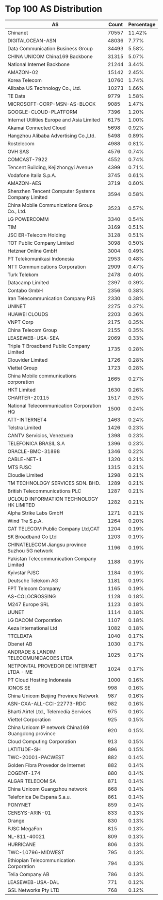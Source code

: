 # Top 100 AS Distribution
| AS | Count | Percentage |
|----|----|----|
| Chinanet | 70557 | 11.42% |
| DIGITALOCEAN-ASN | 48036 | 7.77% |
| Data Communication Business Group | 34493 | 5.58% |
| CHINA UNICOM China169 Backbone | 31315 | 5.07% |
| National Internet Backbone | 21244 | 3.44% |
| AMAZON-02 | 15142 | 2.45% |
| Korea Telecom | 10760 | 1.74% |
| Alibaba US Technology Co., Ltd. | 10273 | 1.66% |
| TE Data | 9779 | 1.58% |
| MICROSOFT-CORP-MSN-AS-BLOCK | 9085 | 1.47% |
| GOOGLE-CLOUD-PLATFORM | 7396 | 1.20% |
| Internet Utilities Europe and Asia Limited | 6175 | 1.00% |
| Akamai Connected Cloud | 5698 | 0.92% |
| Hangzhou Alibaba Advertising Co.,Ltd. | 5498 | 0.89% |
| Rostelecom | 4988 | 0.81% |
| OVH SAS | 4576 | 0.74% |
| COMCAST-7922 | 4552 | 0.74% |
| Tencent Building, Kejizhongyi Avenue | 4399 | 0.71% |
| Vodafone Italia S.p.A. | 3745 | 0.61% |
| AMAZON-AES | 3719 | 0.60% |
| Shenzhen Tencent Computer Systems Company Limited | 3594 | 0.58% |
| China Mobile Communications Group Co., Ltd. | 3523 | 0.57% |
| LG POWERCOMM | 3340 | 0.54% |
| TIM | 3169 | 0.51% |
| JSC ER-Telecom Holding | 3128 | 0.51% |
| TOT Public Company Limited | 3098 | 0.50% |
| Hetzner Online GmbH | 3004 | 0.49% |
| PT Telekomunikasi Indonesia | 2953 | 0.48% |
| NTT Communications Corporation | 2909 | 0.47% |
| Turk Telekom | 2478 | 0.40% |
| Datacamp Limited | 2397 | 0.39% |
| Contabo GmbH | 2356 | 0.38% |
| Iran Telecommunication Company PJS | 2330 | 0.38% |
| UNINET | 2275 | 0.37% |
| HUAWEI CLOUDS | 2203 | 0.36% |
| VNPT Corp | 2175 | 0.35% |
| China Telecom Group | 2155 | 0.35% |
| LEASEWEB-USA-SEA | 2069 | 0.33% |
| Triple T Broadband Public Company Limited | 1735 | 0.28% |
| Clouvider Limited | 1726 | 0.28% |
| Viettel Group | 1723 | 0.28% |
| China Mobile communications corporation | 1665 | 0.27% |
| HKT Limited | 1630 | 0.26% |
| CHARTER-20115 | 1517 | 0.25% |
| National Telecommunication Corporation HQ | 1500 | 0.24% |
| ATT-INTERNET4 | 1463 | 0.24% |
| Telstra Limited | 1426 | 0.23% |
| CANTV Servicios, Venezuela | 1398 | 0.23% |
| TELEFONICA BRASIL S.A | 1396 | 0.23% |
| ORACLE-BMC-31898 | 1346 | 0.22% |
| CABLE-NET-1 | 1320 | 0.21% |
| MTS PJSC | 1315 | 0.21% |
| Cloudie Limited | 1298 | 0.21% |
| TM TECHNOLOGY SERVICES SDN. BHD. | 1289 | 0.21% |
| British Telecommunications PLC | 1287 | 0.21% |
| UCLOUD INFORMATION TECHNOLOGY HK LIMITED | 1282 | 0.21% |
| Alpha Strike Labs GmbH | 1271 | 0.21% |
| Wind Tre S.p.A. | 1264 | 0.20% |
| CAT TELECOM Public Company Ltd,CAT | 1204 | 0.19% |
| SK Broadband Co Ltd | 1203 | 0.19% |
| CHINATELECOM Jiangsu province Suzhou 5G network | 1196 | 0.19% |
| Pakistan Telecommunication Company Limited | 1188 | 0.19% |
| Kyivstar PJSC | 1184 | 0.19% |
| Deutsche Telekom AG | 1181 | 0.19% |
| FPT Telecom Company | 1165 | 0.19% |
| AS-COLOCROSSING | 1128 | 0.18% |
| M247 Europe SRL | 1123 | 0.18% |
| UUNET | 1114 | 0.18% |
| LG DACOM Corporation | 1107 | 0.18% |
| Aeza International Ltd | 1082 | 0.18% |
| TTCLDATA | 1040 | 0.17% |
| Obenet AB | 1030 | 0.17% |
| ANDRADE & LANDIM TELECOMUNICACOES LTDA | 1025 | 0.17% |
| NETPONTAL PROVEDOR DE INTERNET LTDA - ME | 1024 | 0.17% |
| PT Cloud Hosting Indonesia | 1000 | 0.16% |
| IONOS SE | 998 | 0.16% |
| China Unicom Beijing Province Network | 987 | 0.16% |
| ASN-CXA-ALL-CCI-22773-RDC | 982 | 0.16% |
| Bharti Airtel Ltd., Telemedia Services | 975 | 0.16% |
| Viettel Corporation | 925 | 0.15% |
| China Unicom IP network China169 Guangdong province | 920 | 0.15% |
| Cloud Computing Corporation | 913 | 0.15% |
| LATITUDE-SH | 896 | 0.15% |
| TWC-20001-PACWEST | 882 | 0.14% |
| Golden Fibra Provedor de Internet | 882 | 0.14% |
| COGENT-174 | 880 | 0.14% |
| ALGAR TELECOM SA | 871 | 0.14% |
| China Unicom Guangzhou network | 868 | 0.14% |
| Telefonica De Espana S.a.u. | 861 | 0.14% |
| PONYNET | 859 | 0.14% |
| CENSYS-ARIN-01 | 833 | 0.13% |
| Orange | 830 | 0.13% |
| PJSC MegaFon | 815 | 0.13% |
| NL-811-40021 | 809 | 0.13% |
| HURRICANE | 806 | 0.13% |
| TWC-10796-MIDWEST | 795 | 0.13% |
| Ethiopian Telecommunication Corporation | 794 | 0.13% |
| Telia Company AB | 786 | 0.13% |
| LEASEWEB-USA-DAL | 771 | 0.12% |
| GSL Networks Pty LTD | 768 | 0.12% |
